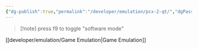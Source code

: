 ```yaml
---
{"dg-publish":true,"permalink":"/developer/emulation/pcx-2-qt/","dgPassFrontmatter":true}
---
```


> [!note] press f9 to toggle "software mode"

[[developer/emulation/Game Emulation\|Game Emulation]]